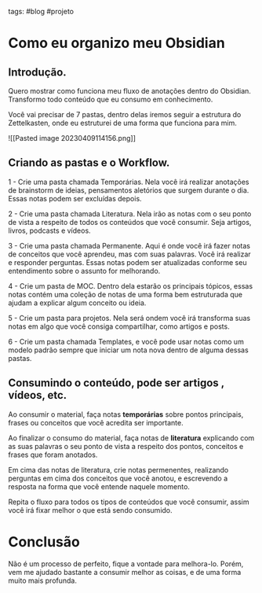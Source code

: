 tags: #blog #projeto

# Como eu organizo meu Obsidian

## Introdução.

Quero mostrar como funciona meu fluxo de anotações dentro do Obsidian. Transformo todo conteúdo que eu consumo em conhecimento.

Você vai precisar de 7 pastas, dentro delas iremos seguir a estrutura do Zettelkasten, onde eu estruturei de uma forma que funciona para mim.

![[Pasted image 20230409114156.png]]

## Criando as pastas e o Workflow.

1 - Crie uma pasta chamada Temporárias. Nela você irá realizar anotações de brainstorm de ideias, pensamentos aletórios que surgem durante o dia. Essas notas podem ser excluídas depois. 

2 - Crie uma pasta chamada Literatura. Nela irão as notas com o seu ponto de vista a respeito de todos os conteúdos que você consumir. Seja artigos, livros, podcasts e vídeos.

3 - Crie uma pasta chamada Permanente. Aqui é onde você irá fazer notas de conceitos que você aprendeu, mas com suas palavras. Você irá realizar e responder perguntas. Essas notas podem ser atualizadas conforme seu entendimento sobre o assunto for melhorando.

4 - Crie um pasta de MOC. Dentro dela estarão os principais tópicos, essas notas contém uma coleção de notas de uma forma bem estruturada que ajudam a explicar algum conceito ou ideia.

5 - Crie um pasta para projetos. Nela será ondem você irá transforma suas notas em algo que você consiga compartilhar, como artigos e posts.

6 - Crie um pasta chamada Templates, e você pode usar notas como um modelo padrão sempre que iniciar um nota nova dentro de alguma dessas pastas. 

## Consumindo o conteúdo, pode ser artigos , vídeos, etc.

Ao consumir o material, faça notas **temporárias** sobre pontos principais, frases ou conceitos que você acredita ser importante. 

Ao finalizar o consumo do material, faça notas de **literatura** explicando com as suas palavras o seu ponto de vista a respeito dos pontos, conceitos e frases que foram anotados. 

Em cima das notas de literatura, crie notas permenentes, realizando perguntas em cima dos conceitos que você anotou, e escrevendo a resposta na forma que você entende naquele momento.

Repita o fluxo para todos os tipos de conteúdos que você consumir, assim você irá fixar melhor o que está sendo consumido.

# Conclusão

Não é um processo de perfeito, fique a vontade para melhora-lo. Porém, vem me ajudado bastante a consumir melhor as coisas, e de uma forma muito mais profunda.